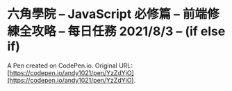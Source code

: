 # 六角學院 – JavaScript 必修篇 – 前端修練全攻略 – 每日任務 2021/8/3 – (if else if)

A Pen created on CodePen.io. Original URL: [https://codepen.io/andy1021/pen/YzZdYjO](https://codepen.io/andy1021/pen/YzZdYjO).


